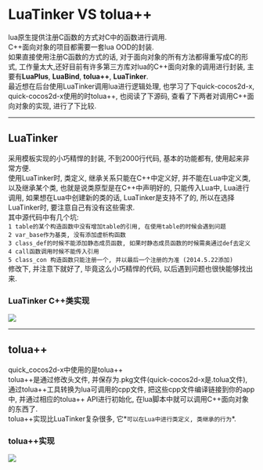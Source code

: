 # LuaTinker VS tolua++  

lua原生提供注册C函数的方式对C中的函数进行调用.   
C++面向对象的项目都需要一套lua OOD的封装.  
如果直接使用注册C函数的方式的话, 对于面向对象的所有方法都得重写成C的形式, 工作量太大,还好目前有许多第三方库对lua的C++面向对象的调用进行封装, 主要有**LuaPlus**, **LuaBind**, **tolua++**, **LuaTinker**.  
最近想在后台使用LuaTinker调用lua进行逻辑处理, 也学习了下quick-cocos2d-x, quick-cocos2d-x使用的时tolua++, 也阅读了下源码, 查看了下两者对调用C++面向对象的实现, 进行了下比较.

---  

## LuaTinker  
采用模板实现的小巧精悍的封装, 不到2000行代码, 基本的功能都有, 使用起来非常方便.  
使用LuaTinker时, 类定义, 继承关系只能在C++中定义好, 并不能在Lua中定义类, 以及继承某个类, 也就是说类原型是在C++中声明好的, 只能传入Lua中, Lua进行调用, 如果想在Lua中创建新的类的话, LuaTinker是支持不了的, 所以在选择LuaTinker时, 要注意自己有没有这些需求.  
其中源代码中有几个坑:  
`1 table的某个构造函数中没有增加table的引用, 在使用table的时候会遇到问题`  
`2 var_base作为基类, 没有添加虚析构函数`  
`3 class_def的时候不能添加静态成员函数, 如果时静态成员函数的时候需奥通过def去定义`  
`4 call函数调用时候不能传入引用`  
`5 class_con 构造函数只能注册一个, 并以最后一个注册的为准 (2014.5.22添加)`   
修改下, 并注意下就好了, 毕竟这么小巧精悍的代码, 以后遇到问题也很快能够找出来.  

### LuaTinker C++类实现  
![](https://github.com/zfengzhen/Blog/blob/master/img/lua_tinker_cpp_impl.jpg)

---

## tolua++
quick_cocos2d-x中使用的是tolua++  
tolua++是通过修改头文件, 并保存为.pkg文件(quick-cocos2d-x是.tolua文件), 通过tolua++工具转换为lua可调用的cpp文件, 把这些cpp文件编译链接到你的app中, 并通过相应的tolua++ API进行初始化, 在lua脚本中就可以调用C++面向对象的东西了.  
tolua++实现比LuaTinker复杂很多, 它*`可以在Lua中进行类定义, 类继承的行为`*.  
  
### tolua++实现 
![](https://github.com/zfengzhen/Blog/blob/master/img/toluapp_impl.jpg)